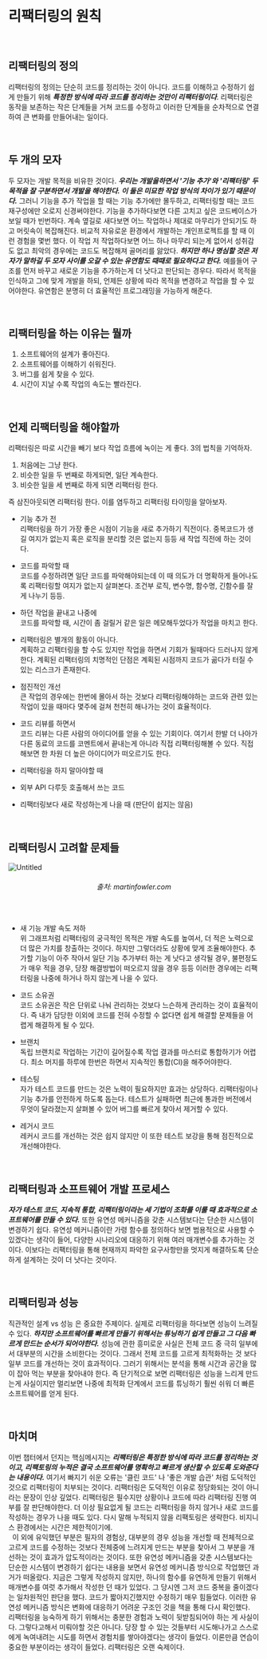 # 리팩터링의 원칙

<br>

## 리팩터링의 정의
리팩터링의 정의는 단순히 코드를 정리하는 것이 아니다. 코드를 이해하고 수정하기 쉽게 만들기 위해 _**특정한 방식에 따라 코드를 정리하는 것만이 리팩터링이다**_. 리팩터링은 동작을 보존하는 작은 단계들을 거쳐 코드를 수정하고 이러한 단계들을 순차적으로 연결하여 큰 변화를 만들어내는 일이다.  

<br>

## 두 개의 모자
두 모자는 개발 목적을 비유한 것이다. _**우리는 개발을하면서 '기능 추가'와 '리팩터링' 두 목적을 잘 구분하면서 개발을 해야한다. 이 둘은 미묘한 작업 방식의 차이가 있기 때문이다.**_ 그러니 기능을 추가 작업을 할 때는 기능 추가에만 몰두하고, 리팩터링할 때는 코드 재구성에만 오로지 신경써야한다. 기능을 추가하다보면 다른 고치고 싶은 코드베이스가 보일 때가 빈번하다. 계속 옆길로 새다보면 어느 작업하나 제대로 마무리가 안되기도 하고 머릿속이 복잡해진다. 비교적 자유로운 환경에서 개발하는 개인프로젝트를 할 때 이런 경험을 몇번 했다. 이 작업 저 작업하다보면 어느 하나 마무리 되는게 없어서 성취감도 없고 최악의 경우에는 코드도 복잡해져 골머리를 앓았다. _**하지만 하나 명심할 것은 저자가 말하길 두 모자 사이를 오갈 수 있는 유연함도 때때로 필요하다고 한다.**_ 예를들어 구조를 먼저 바꾸고 새로운 기능을 추가하는게 더 낫다고 판단되는 경우다. 따라서 목적을 인식하고 그에 맞게 개발을 하되, 언제든 상황에 따라 목적을 변경하고 작업을 할 수 있어야한다. 유연함은 분명히 더 효율적인 프로그래밍을 가능하게 해준다.

<br>

## 리팩터링을 하는 이유는 뭘까
1. 소프트웨어의 설계가 좋아진다.
2. 소프트웨어를 이해하기 쉬워진다.
3. 버그를 쉽게 찾을 수 있다.
4. 시간이 지날 수록 작업의 속도는 빨라진다.

<br>

## 언제 리팩터링을 해야할까
리팩터링은 따로 시간을 빼기 보다 작업 흐름에 녹이는 게 좋다. 3의 법칙을 기억하자.
1. 처음에는 그냥 한다.
2. 비슷한 일을 두 번째로 하게되면, 일단 계속한다.
3. 비슷한 일을 세 번째로 하게 되면 리팩터링 한다.  

즉 삼진아웃되면 리팩터링 한다. 이를 염두하고 리팩터링 타이밍을 알아보자.  

- 기능 추가 전  
리팩터링을 하기 가장 좋은 시점이 기능을 새로 추가하기 직전이다. 중복코드가 생길 여지가 없는지 혹은 로직을 분리할 것은 없는지 등등 새 작업 직전에 하는 것이다.

- 코드를 파악할 때  
코드를 수정하려면 일단 코드를 파악해야되는데 이 때 의도가 더 명확하게 들어나도록 리팩터링할 여지가 없는지 살펴본다. 조건부 로직, 변수명, 함수명, 긴함수를 잘게 나누기 등등.

- 하던 작업을 끝내고 나중에  
코드를 파악할 때, 시간이 좀 걸릴거 같은 일은 메모해두었다가 작업을 마치고 한다.

- 리팩터링은 별개의 활동이 아니다.  
계획하고 리팩터링을 할 수도 있지만 작업을 하면서 기회가 될때마다 드러나지 않게 한다. 계획된 리팩터링의 치명적인 단점은 계획된 시점까지 코드가 곪다가 터질 수 있는 리스크가 존재한다.

- 점진적인 개선  
큰 작업의 경우에는 한번에 몰아서 하는 것보다 리팩터링해야하는 코드와 관련 있는 작업이 있을 때마다 몇주에 걸쳐 천천히 해나가는 것이 효율적이다.

- 코드 리뷰를 하면서  
코드 리뷰는 다른 사람의 아이디어를 얻을 수 있는 기회이다. 여기서 한발 더 나아가 다른 동료의 코드를 코멘트에서 끝내는게 아니라 직접 리팩터링해볼 수 있다. 직접해보면 한 차원 더 높은 아이디어가 떠오르기도 한다.

- 리팩터링을 하지 말아야할 때  
 - 외부 API 다루듯 호출해서 쓰는 코드
 - 리팩터링보다 새로 작성하는게 나을 때 (판단이 쉽지는 않음)

<br>

## 리팩터링시 고려할 문제들

![Untitled](https://user-images.githubusercontent.com/53952734/142715491-0d34b82a-e68e-4be0-a566-5fdeb63a00e8.png)
###### <p align="center" >출처: martinfowler.com</p>  

<br>

- 새 기능 개발 속도 저하  
위 그래프처럼 리팩터링의 궁극적인 목적은 개발 속도를 높여서, 더 적은 노력으로 더 많은 가치를 창출하는 것이다. 하지만 그렇더라도 상황에 맞게 조율해야한다. 추가할 기능이 아주 작아서 일단 기능 추가부터 하는 게 낫다고 생각될 경우, 불편정도가 매우 적을 경우, 당장 해결방법이 떠오르지 않을 경우 등등 이러한 경우에는 리팩터링을 나중에 하거나 하지 않는게 나을 수 있다.

- 코드 소유권  
코드 소유권은 작은 단위로 나눠 관리하는 것보다 느슨하게 관리하는 것이 효율적이다. 즉 내가 담당한 이외에 코드를 전혀 수정할 수 없다면 쉽게 해결할 문제들을 어렵게 해결하게 될 수 있다.

- 브랜치  
독립 브랜치로 작업하는 기간이 길어질수록 작업 결과를 마스터로 통합하기가 어렵다. 최소 머지를 하루에 한번은 하면서 지속적인 통합(CI)을 해주어야한다.

- 테스팅   
자가 테스트 코드를 만드는 것은 노력이 필요하지만 효과는 상당하다. 리팩터링이나 기능 추가를 안전하게 하도록 돕는다. 테스트가 실패하면 최근에 통과한 버전에서 무엇이 달라졌는지 살펴볼 수 있어 버그를 빠르게 찾아서 제거할 수 있다.

- 레거시 코드  
레커시 코드를 개선하는 것은 쉽지 않지만 이 또한 테스트 보강을 통해 점진적으로 개선해야한다.

<br>

## 리팩터링과 소프트웨어 개발 프로세스
_**자가 테스트 코드, 지속적 통합, 리팩터링이라는 세 기법이 조화를 이룰 때 효과적으로 소프트웨어를 만들 수 있다.**_ 또한 유연성 메커니즘을 갖춘 시스템보다는 단순한 시스템이 변경하기 쉽다. 유연성 메커니즘이란 가령 함수를 정의하다 보면 범용적으로 사용할 수 있겠다는 생각이 들어, 다양한 시나리오에 대응하기 위해 여러 매개변수를 추가하는 것이다. 이보다는 리팩터링을 통해 현재까지 파악한 요구사항만을 멋지게 해결하도록 단순하게 설계하는 것이 더 낫다는 것이다.

<br>

## 리팩터링과 성능
직관적인 설계 vs 성능 은 중요한 주제이다. 실제로 리팩터링을 하다보면 성능이 느려질 수 있다. _**하지만 소프트웨어를 빠르게 만들기 위해서는 튜닝하기 쉽게 만들고 그 다음 빠르게 만드는 순서가 되어야한다.**_
성능에 관한 흥미로운 사실은 전체 코드 중 극히 일부에서 대부분의 시간을 소비한다는 것이다. 그래서 전체 코드를 고르게 최적화하는 것 보다 일부 코드를 개선하는 것이 효과적이다. 그러기 위해서는 분석을 통해 시간과 공간을 많이 잡아 먹는 부분을 찾아내야 한다. 즉 단기적으로 보면 리팩터링은 성능을 느리게 만드는게 사실이지만 멀리보면 나중에 최적화 단계에서 코드를 튜닝하기 훨씬 쉬워 더 빠른 소프트웨어를 얻게 된다.

<br>

## 마치며  
이번 챕터에서 던지는 핵심메시지는 _**리팩터링은 특정한 방식에 따라 코드를 정리하는 것이고, 리팩토링의 누적은 결국 소프트웨어를 명확하고 빠르게 생산할 수 있도록 도와준다는 내용이다.**_ 여기서 빠지기 쉬운 오류는 '클린 코드' 나 '좋은 개발 습관' 처럼 도덕적인 것으로 리팩터링이 치부되는 것이다. 리팩터링은 도덕적인 이유로 정당화되는 것이 아니라는 문장이 인상 깊었다. 리팩터링은 필수지만 상황이나 코드에 따라 리팩터링 진행 여부를 잘 판단해야한다. 더 이상 필요없게 될 코드는 리팩터링을 하지 않거나 새로 코드를 작성하는 경우가 나을 때도 있다. 다시 말해 누적되지 않을 리팩토링은 생략한다. 비지니스 환경에서는 시간은 제한적이기에.  
&nbsp;&nbsp;이 외에 유익했던 부분은 필자의 경험상, 대부분의 경우 성능을 개선할 때 전체적으로 고르게 코드를 수정하는 것보다 전체중에 느려지게 만드는 부분을 찾아서 그 부분을 개선하는 것이 효과가 압도적이라는 것이다. 또한 유연성 메커니즘을 갖춘 시스템보다는 단순한 시스템이 변경하기 쉽다는 내용을 보면서 유연성 메커니즘 방식으로 작업했던 과거가 떠올랐다. 지금은 그렇게 작성하지 않지만, 하나의 함수를 유연하게 만들기 위해서 매개변수를 여럿 추가해서 작성한 던 때가 있었다. 그 당시엔 그저 코드 중복을 줄이겠다는 일차원적인 판단을 했다. 코드가 짧아지긴했지만 수정하기 매우 힘들었다. 이러한 유연성 메커니즘 방식은 변화에 대응하기 어려운 구조인 것을 책을 통해 다시 확인했다.
&nbsp;&nbsp; 리팩터링을 능숙하게 하기 위해서는 충분한 경험과 노력이 뒷받침되어야 하는 게 사실이다. 그렇다고해서 미뤄야할 것은 아니다. 당장 할 수 있는 것들부터 시도해나가고 스스로에게 녹여내려는 시도를 하면서 경험치를 쌓아야겠다는 생각이 들었다. 이론만큼 연습이 중요한 부분이라는 생각이 들었다. 리팩터링은 오랜 숙제이다.
  
